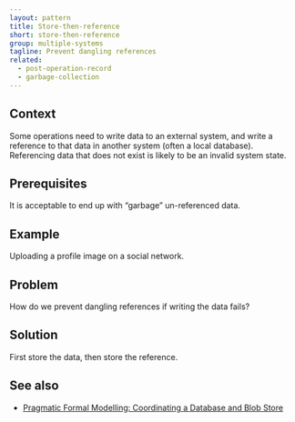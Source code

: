 ```yaml
---
layout: pattern
title: Store-then-reference
short: store-then-reference
group: multiple-systems
tagline: Prevent dangling references
related:
  - post-operation-record
  - garbage-collection
---
```


## Context

Some operations need to write data to an external system, and write a reference to that data in another system (often a local database). Referencing data that does not exist is likely to be an invalid system state.

## Prerequisites

It is acceptable to end up with “garbage” un-referenced data.

## Example

Uploading a profile image on a social network.

## Problem

How do we prevent dangling references if writing the data fails?

## Solution

First store the data, then store the reference.

## See also

- [Pragmatic Formal Modelling: Coordinating a Database and Blob Store](https://elliotswart.github.io/pragmaticformalmodeling/database-blob/)
